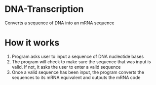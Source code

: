 # DNA-Transcription
Converts a sequence of DNA into an mRNA sequence
# How it works
1) Program asks user to input a sequence of DNA nucleotide bases
2) The program will check to make sure the sequence that was input is valid. If not, it asks the user to enter a valid sequence
3) Once a valid sequence has been input, the program converts the sequences to its mRNA equivalent and outputs the mRNA code
